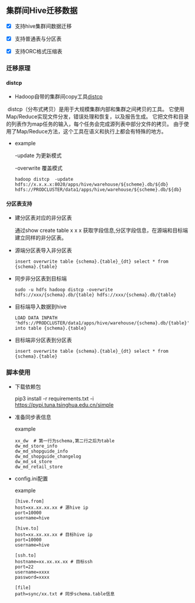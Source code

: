 ## 集群间Hive迁移数据

- [x] 支持hive集群间数据迁移
- [x] 支持普通表与分区表
- [x] 支持ORC格式压缩表



### 迁移原理

#### distcp

* Hadoop自带的集群间copy工具[distcp](http://hadoop.apache.org/docs/r1.2.1/distcp.html)

​		distcp（分布式拷贝）是用于大规模集群内部和集群之间拷贝的工具。 它使用Map/Reduce实现文件分发，错误处理和恢复，以及报告生成。 它把文件和目录的列表作为map任务的输入，每个任务会完成源列表中部分文件的拷贝。 由于使用了Map/Reduce方法，这个工具在语义和执行上都会有特殊的地方。

* example

  -update 为更新模式

  -overwrite 覆盖模式

  ```shell
  hadoop distcp  -update hdfs://x.x.x.x:8020/apps/hive/warehouse/${scheme}.db/${db} hdfs://PRODCLUSTER/data1/apps/hive/warehouse/${scheme}.db/${db}
  ```


#### 分区表支持

* 建分区表对应的非分区表

  通过show create table x x x  获取字段信息,分区字段信息，在源端和目标端建立同样的非分区表。

* 源端分区表导入非分区表

  ```shell
  insert overwrite table {schema}.{table}_{dt} select * from {schema}.{table}
  ```

* 同步非分区表到目标端

  ```shell
  sudo -u hdfs hadoop distcp -overwrite hdfs://xxx/{schema}.db/{table} hdfs://xxx/{schema}.db/{table}
  ```

* 目标端导入数据到hive

  ```shell
  LOAD DATA INPATH 'hdfs://PRODCLUSTER/data1/apps/hive/warehouse/{schema}.db/{table}' into table {schema}.{table}
  ```

* 目标端非分区表到分区表

  ```shell
  insert overwrite table {schema}.{table}_{dt} select * from {schema}.{table}
  ```

### 脚本使用

* 下载依赖包

  pip3 install -r requirements.txt -i https://pypi.tuna.tsinghua.edu.cn/simple

* 准备同步表信息

  example

  ```shell
  xx_dw  # 第一行为schema,第二行之后为table
  dw_md_store_info
  dw_md_shopguide_info
  dw_md_shopguide_changelog
  dw_md_s4_store
  dw_md_retail_store
  ```

* config.ini配置

  example

  ```shell
  [hive.from]
  host=xx.xx.xx.xx # 源hive ip
  port=10000
  username=hive
  
  [hive.to]
  host=xx.xx.xx.xx # 目标hive ip
  port=10000
  username=hive
  
  [ssh.to]
  hostname=xx.xx.xx.xx # 目标ssh
  port=22
  username=xxxx
  password=xxxx
  
  [file]
  path=sync/xx.txt # 同步schema.table信息
  ```

